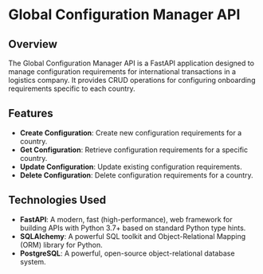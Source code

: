 # Global Configuration Manager API

## Overview

The Global Configuration Manager API is a FastAPI application designed to manage configuration requirements for international transactions in a logistics company. It provides CRUD operations for configuring onboarding requirements specific to each country.

## Features

- **Create Configuration**: Create new configuration requirements for a country.
- **Get Configuration**: Retrieve configuration requirements for a specific country.
- **Update Configuration**: Update existing configuration requirements.
- **Delete Configuration**: Delete configuration requirements for a country.

## Technologies Used

- **FastAPI**: A modern, fast (high-performance), web framework for building APIs with Python 3.7+ based on standard Python type hints.
- **SQLAlchemy**: A powerful SQL toolkit and Object-Relational Mapping (ORM) library for Python.
- **PostgreSQL**: A powerful, open-source object-relational database system.


